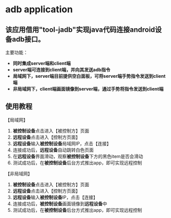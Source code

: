 # adb application

## 该应用借用"tool-jadb"实现java代码连接android设备adb接口。

主要功能：

- **同时集成server端和client端**
- **server端可连接到client端，并向其发送adb指令**
- **局域网下，server端目前提供空白面板，可将server端手势指令发送到client端**
- **非局域网下，client端画面镜像到server端，通过手势将指令发送到client端**

## 使用教程

【局域网】
1. **被控制设备**点击进入【被控制方】页面
2. **远程设备**点击进入【控制方页面】
3. **远程设备**输入**被控制设备**局域网IP，点击【连接】
4. 连接成功后，**远程设备**自动跳转白色页面
5. 在**远程设备**界面滑动，观察**被控制设备**下方的黑色item是否会滑动
6. 测试成功后，在**被控制设备**后台方式推出app，即可实现远程控制

【非局域网】
1. **被控制设备**点击进入【被控制方】页面
2. **远程设备**点击进入【控制方页面】
3. **远程设备**输入**被控制设备**IP，点击【连接】
4. 连接成功后，**被控制设备**画面镜像到**远程设备**中
6. 测试成功后，在**被控制设备**后台方式推出app，即可实现远程控制